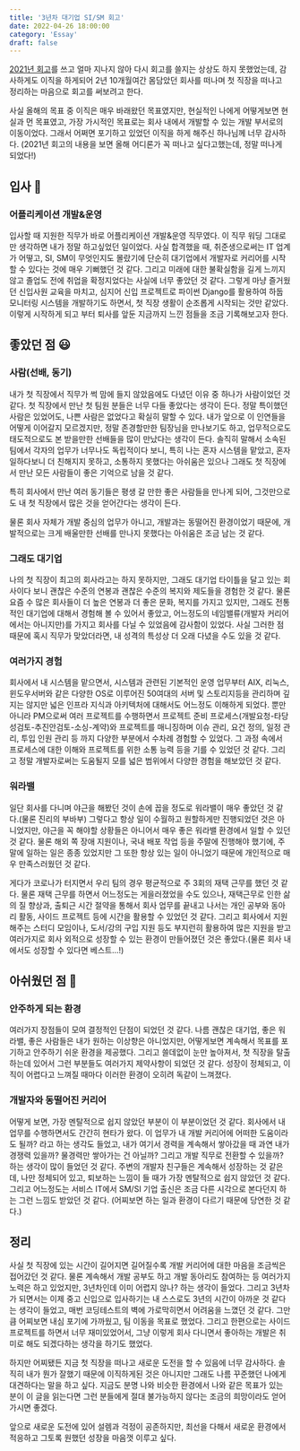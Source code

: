```yaml
---
title: '3년차 대기업 SI/SM 회고'
date: 2022-04-26 18:00:00
category: 'Essay'
draft: false
---
```


[2021년 회고](https://ykss.netlify.app/essay/review_2021/)를 쓰고 얼마 지나지 않아 다시 회고를 쓸지는 상상도 하지 못했었는데, 감사하게도 이직을 하게되어 2년 10개월여간 몸담았던 회사를 떠나며 첫 직장을 떠나고 정리하는 마음으로 회고를 써보려고 한다.

사실 올해의 목표 중 이직은 매우 바래왔던 목표였지만, 현실적인 나에게 어떻게보면 현실과 먼 목표였고, 가장 가시적인 목표로는 회사 내에서 개발할 수 있는 개발 부서로의 이동이었다. 그래서 어쩌면 포기하고 있었던 이직을 하게 해주신 하나님께 너무 감사하다. (2021년 회고의 내용을 보면 올해 어디론가 꼭 떠나고 싶다고했는데, 정말 떠나게 되었다!)

## 입사 🏬

### 어플리케이션 개발&운영

입사할 때 지원한 직무가 바로 어플리케이션 개발&운영 직무였다. 이 직무 워딩 그대로만 생각하면 내가 정말 하고싶었던 일이었다. 사실 합격했을 때, 취준생으로써는 IT 업계가 어떻고, SI, SM이 무엇인지도 몰랐기에 단순히 대기업에서 개발자로 커리어를 시작할 수 있다는 것에 매우 기뻐했던 것 같다. 그리고 미래에 대한 불확실함을 길게 느끼지 않고 졸업도 전에 취업을 확정지었다는 사실에 너무 좋았던 것 같다. 그렇게 마냥 즐거웠던 신입사원 교육을 마치고, 심지어 신입 프로젝트로 파이썬 Django를 활용하여 하둡 모니터링 시스템을 개발하기도 하면서, 첫 직장 생활이 순조롭게 시작되는 것만 같았다. 이렇게 시작하게 되고 부터 퇴사를 앞둔 지금까지 느낀 점들을 조금 기록해보고자 한다.

## 좋았던 점 😃

### 사람(선배, 동기)

내가 첫 직장에서 직무가 썩 맘에 들지 않았음에도 다녔던 이유 중 하나가 사람이었던 것 같다. 첫 직장에서 만난 첫 팀원 분들은 너무 다들 좋았다는 생각이 든다. 정말 특이했던 사람은 있었어도, 나쁜 사람은 없었다고 확실히 말할 수 있다. 내가 앞으로 이 인연들을 어떻게 이어갈지 모르겠지만, 정말 존경할만한 팀장님을 만나보기도 하고, 업무적으로도 태도적으로도 본 받을만한 선배들을 많이 만났다는 생각이 든다. 솔직히 말해서 소속된 팀에서 각자의 업무가 너무나도 독립적이다 보니, 특히 나는 혼자 시스템을 맡았고, 혼자 일하다보니 더 친해지지 못하고, 소통하지 못했다는 아쉬움은 있으나 그래도 첫 직장에서 만난 모든 사람들이 좋은 기억으로 남을 것 같다.

특히 회사에서 만난 여러 동기들은 평생 갈 만한 좋은 사람들을 만나게 되어, 그것만으로도 내 첫 직장에서 많은 것을 얻어간다는 생각이 든다.

물론 회사 자체가 개발 중심의 업무가 아니고, 개발과는 동떨어진 환경이었기 때문에, 개발적으로는 크게 배울만한 선배를 만나지 못했다는 아쉬움은 조금 남는 것 같다.

### 그래도 대기업

나의 첫 직장이 최고의 회사라고는 하지 못하지만, 그래도 대기업 타이틀을 달고 있는 회사이다 보니 괜찮은 수준의 연봉과 괜찮은 수준의 복지와 제도들을 경험한 것 같다. 물론 요즘 수 많은 회사들이 더 높은 연봉과 더 좋은 문화, 복지를 가지고 있지만, 그래도 전통적인 대기업에 대해서 경험해 볼 수 있어서 좋았고, 어느정도의 네임밸류(개발자 커리어에서는 아니지만)를 가지고 회사를 다닐 수 있었음에 감사함이 있었다. 사실 그러한 점 때문에 혹시 직무가 맞았더라면, 내 성격의 특성상 더 오래 다녔을 수도 있을 것 같다.

### 여러가지 경험

회사에서 내 시스템을 맡으면서, 시스템과 관련된 기본적인 운영 업무부터 AIX, 리눅스, 윈도우서버와 같은 다양한 OS로 이루어진 50여대의 서버 및 스토리지등을 관리하며 깊지는 않지만 넓은 인프라 지식과 아키텍처에 대해서도 어느정도 이해하게 되었다. 뿐만 아니라 PM으로써 여러 프로젝트를 수행하면서 프로젝트 준비 프로세스(개발요청-타당성검토-추진안검토-소싱-계약)와 프로젝트를 매니징하며 이슈 관리, 요건 정의, 일정 관리, 투입 인원 관리 등 까지 다양한 부분에서 수차례 경험할 수 있었다. 그 과정 속에서 프로세스에 대한 이해와 프로젝트를 위한 소통 능력 등을 기를 수 있었던 것 같다. 그리고 정말 개발자로써는 도움될지 모를 넓은 범위에서 다양한 경험을 해보았던 것 같다.

### 워라밸

일단 회사를 다니며 야근을 해봤던 것이 손에 꼽을 정도로 워라밸이 매우 좋았던 것 같다.(물론 진리의 부바부) 그렇다고 항상 일이 수월하고 원할하게만 진행되었던 것은 아니었지만, 야근을 꼭 해야할 상황들은 아니어서 매우 좋은 워라밸 환경에서 일할 수 있던 것 같다. 물론 해외 쪽 장애 지원이나, 국내 배포 작업 등을 주말에 진행해야 했기에, 주말에 일하는 일은 종종 있었지만 그 또한 항상 있는 일이 아니었기 때문에 개인적으로 매우 만족스러웠던 것 같다.

게다가 코로나가 터지면서 우리 팀의 경우 평균적으로 주 3회의 재택 근무를 했던 것 같다. 물론 재택 근무를 하면서 어느정도는 게을러졌었을 수도 있으나, 재택근무로 인한 삶의 질 향상과, 출퇴근 시간 절약을 통해서 회사 업무를 끝내고 나서는 개인 공부와 동아리 활동, 사이드 프로젝트 등에 시간을 활용할 수 있었던 것 같다. 그리고 회사에서 지원해주는 스터디 모임이나, 도서/강의 구입 지원 등도 부지런히 활용하여 많은 지원을 받고 여러가지로 회사 외적으로 성장할 수 있는 환경이 만들어졌던 것은 좋았다.(물론 회사 내에서도 성장할 수 있다면 베스트...!)

## 아쉬웠던 점 🥲

### 안주하게 되는 환경

여러가지 장점들이 모여 결정적인 단점이 되었던 것 같다. 나름 괜찮은 대기업, 좋은 워라밸, 좋은 사람들은 내가 원하는 이상향은 아니었지만, 어떻게보면 계속해서 목표를 포기하고 안주하기 쉬운 환경을 제공했다. 그리고 쓸데없이 눈만 높아져서, 첫 직장을 탈출하는데 있어서 그런 부분들도 여러가지 제약사항이 되었던 것 같다. 성장이 정체되고, 이직이 어렵다고 느껴질 때마다 이러한 환경이 오히려 독같이 느껴졌다.

### 개발자와 동떨어진 커리어

어떻게 보면, 가장 멘탈적으로 쉽지 않았던 부분이 이 부분이었던 것 같다. 회사에서 내 업무를 수행하면서도 간간히 현타가 왔다. 이 업무가 내 개발 커리어에 어떠한 도움이라도 될까? 라고 하는 생각도 들었고, 내가 여기서 경력을 계속해서 쌓아갔을 때 과연 내가 경쟁력 있을까? 물경력만 쌓아가는 건 아닐까? 그리고 개발 직무로 전환할 수 있을까? 하는 생각이 많이 들었던 것 같다. 주변의 개발자 친구들은 계속해서 성장하는 것 같은데, 나만 정체되어 있고, 퇴보하는 느낌이 들 때가 가장 멘탈적으로 쉽지 않았던 것 같다. 그리고 어느정도는 서비스 IT에서 SM/SI 기업 출신은 조금 다른 시각으로 본다던지 하는 그런 느낌도 받았던 것 같다. (어찌보면 하는 일과 환경이 다르기 때문에 당연한 것 같다.)

## 정리

사실 첫 직장에 있는 시간이 길어지면 길어질수록 개발 커리어에 대한 마음을 조금씩은 접어갔던 것 같다. 물론 계속해서 개발 공부도 하고 개발 동아리도 참여하는 등 여러가지 노력은 하고 있었지만, 3년차인데 이미 어렵지 않나? 하는 생각이 들었다. 그리고 3년차가 되면서는 이제 중고 신입으로 입사하기는 내 스스로도 3년의 시간이 아까운 것 같다는 생각이 들었고, 매번 코딩테스트의 벽에 가로막히면서 어려움을 느꼈던 것 같다. 그만큼 어찌보면 내심 포기에 가까웠고, 팀 이동을 목표로 했었다. 그리고 한편으로는 사이드 프로젝트를 하면서 너무 재미있었어서, 그냥 이렇게 회사 다니면서 좋아하는 개발은 취미로 해도 되겠다하는 생각을 하기도 했었다.

하지만 어찌됐든 지금 첫 직장을 떠나고 새로운 도전을 할 수 있음에 너무 감사하다. 솔직히 내가 뭔가 잘했기 때문에 이직하게된 것은 아니지만 그래도 나름 꾸준했던 나에게 대견하다는 말을 하고 싶다. 지금도 분명 나와 비슷한 환경에서 나와 같은 목표가 있는 분이 이 글을 읽는다면 그런 분들에게 절대 불가능하지 않다는 조금의 희망이라도 얻어가시면 좋겠다.

앞으로 새로운 도전에 있어 설렘과 걱정이 공존하지만, 최선을 다해서 새로운 환경에서 적응하고 그토록 원했던 성장을 마음껏 이루고 싶다.
